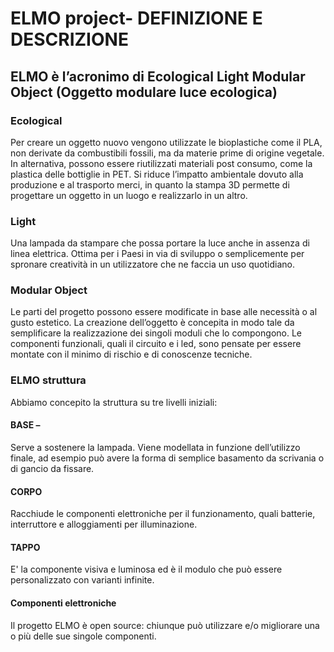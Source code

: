 # ELMO project- DEFINIZIONE E DESCRIZIONE


## ELMO è l’acronimo di Ecological Light Modular Object (Oggetto modulare luce ecologica)

### Ecological 
 Per creare un oggetto nuovo vengono utilizzate le bioplastiche come il PLA, non derivate da combustibili fossili, ma da materie prime di origine vegetale. 
In alternativa, possono essere riutilizzati materiali post consumo, come la plastica delle bottiglie in PET. 
Si riduce l’impatto ambientale dovuto alla produzione e al trasporto merci, in quanto la stampa 3D permette di progettare un oggetto in un luogo e realizzarlo in un altro.

### Light
Una lampada da stampare che possa portare la luce anche in assenza di linea elettrica. Ottima per i Paesi in via di sviluppo o semplicemente per spronare creatività in un utilizzatore che ne faccia un uso quotidiano.

### Modular Object 
 Le parti del progetto possono essere modificate in base alle  necessità o al gusto estetico. La creazione dell’oggetto è concepita in modo tale da semplificare la realizzazione dei singoli moduli che lo compongono. Le componenti funzionali, quali il circuito e i led, sono pensate per essere montate con il minimo di  rischio e di conoscenze tecniche.

### ELMO struttura
Abbiamo concepito la struttura su tre livelli iniziali:

#### BASE – 
Serve a sostenere la lampada. Viene modellata in funzione dell’utilizzo finale, ad esempio può avere la forma di semplice basamento da scrivania o di gancio da fissare. 
#### CORPO
Racchiude le componenti elettroniche per il funzionamento, quali batterie, interruttore e alloggiamenti per illuminazione. 
#### TAPPO
E' la componente visiva e luminosa ed è il modulo che può essere personalizzato con varianti infinite. 

#### Componenti elettroniche




Il progetto ELMO è open source: chiunque può utilizzare e/o migliorare una o più delle sue singole componenti.

